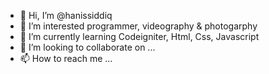 - 👋 Hi, I’m @hanissiddiq
- 👀 I’m interested programmer, videography & photogarphy
- 🌱 I’m currently learning Codeigniter, Html, Css, Javascript
- 💞️ I’m looking to collaborate on ...
- 📫 How to reach me ...

<!---
hanissiddiq/hanissiddiq is a ✨ special ✨ repository because its `README.md` (this file) appears on your GitHub profile.
You can click the Preview link to take a look at your changes.
--->
